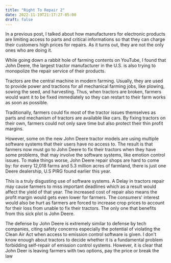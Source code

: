 ```yaml
---
title: "Right To Repair 2"
date: 2022-11-19T21:17:27-05:00
draft: false
---
```


In a previous post, I talked about how  manufacturers for electronic products are limiting access to parts and critical informations so that they can charge their customers high prices for repairs. As it turns out, they are not the only ones who are doing it. 

While going down a rabbit hole of farming contents on YouTube, I found that John Deere, the largest tractor manufacturer in the U.S. is also trying to monopolize the repair service of their products. 

Tractors are the central machine in modern farming. Usually, they are used to provide power and tractions for all mechanical farming jobs, like plowing, sowing the seed, and harvesting. Thus, when tractors are broken, farmers would want it to be fixed immediately so they can restart to their farm works as soon as possible. 

Traditionally, farmers could fix most of the tractor issues themselves as parts and mechanism of tractors are available like cars. By fixing tractors on their own, farmers could not only save time but also protect their thin profit margins. 

However, some on the new John Deere tractor models are using multiple software systems that their users have no access to. The result is that farmers now must go to John Deere to fix their tractors when they have some problems, that may involve the software systems, like emotion control issues. To make things worse, John Deere repair shops are hard to come by: for every 12,018 farms and 5.3 million acres of farmland, there is just one Deere dealership, U.S PIRG found earlier this year. 

This is a truly disgusting use of software systems. A Delay in tractors repair may cause farmers to miss important deadlines which as a result would affect the yield of that year. The increased cost of repair also means the profit margin would gets even lower for farmers. The consumers' interest would also be hurt as farmers are forced to increase crop prices to account for their loss from unable to fix their tractors. The only one that benefits from this sick plot is John Deere.

The defense by John Deere is extremely similar to defense by tech companies, citing safety concerns especially the potential of violating the Clean Air Act when access to emission control software is given. I don't know enough about tractors to decide whether it is a fundamental problem forbidding self-repair of emission control systems. However, it is clear that John Deer is leaving farmers with two options, pay the price or break the law